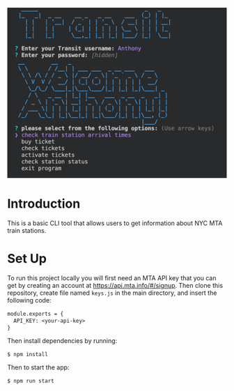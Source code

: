 ![image info](./img.png)
# Introduction
This is a basic CLI tool that allows users to get information about NYC MTA train stations. 

# Set Up
To run this project locally you will first need an MTA API key that you can get by creating an account at https://api.mta.info/#/signup. Then clone this repository, create file named `keys.js` in the main directory, and insert the following code:

```
module.exports = {
  API_KEY: <your-api-key>
}
```
Then install dependencies by running:
```
$ npm install
```
Then to start the app:

```
$ npm run start
```